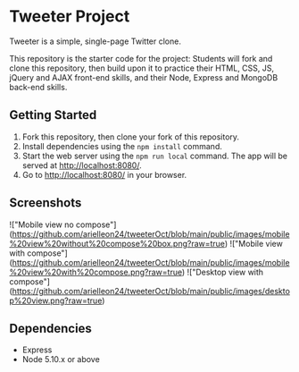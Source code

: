 # Tweeter Project

Tweeter is a simple, single-page Twitter clone.

This repository is the starter code for the project: Students will fork and clone this repository, then build upon it to practice their HTML, CSS, JS, jQuery and AJAX front-end skills, and their Node, Express and MongoDB back-end skills.

## Getting Started

1. Fork this repository, then clone your fork of this repository.
2. Install dependencies using the `npm install` command.
3. Start the web server using the `npm run local` command. The app will be served at <http://localhost:8080/>.
4. Go to <http://localhost:8080/> in your browser.

## Screenshots
!["Mobile view no compose"] (https://github.com/arielleon24/tweeterOct/blob/main/public/images/mobile%20view%20without%20compose%20box.png?raw=true)
!["Mobile view with compose"] (https://github.com/arielleon24/tweeterOct/blob/main/public/images/mobile%20view%20with%20compose.png?raw=true)
!["Desktop view with compose"] (https://github.com/arielleon24/tweeterOct/blob/main/public/images/desktop%20view.png?raw=true)

## Dependencies

- Express
- Node 5.10.x or above
